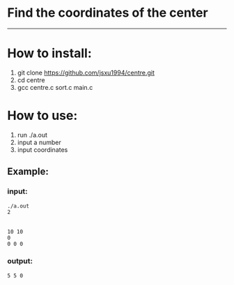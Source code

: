 # Find the coordinates of the center
---
# How to install:
1. git clone https://github.com/jsxu1994/centre.git
2. cd centre
3. gcc centre.c sort.c main.c
# How to use:
1. run ./a.out
2. input a number
3. input coordinates
## Example:
### input:
<code>./a.out</code></br>
<code>2</code></p></br>
<code>10 10 0</code></br>
<code>0 0 0</code></br>
### output:
<code>5 5 0</code>
